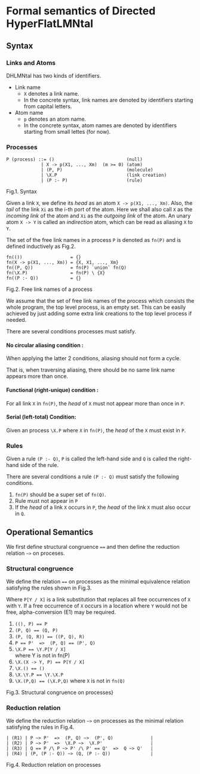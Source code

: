 # Formal semantics of Directed HyperFlatLMNtal 

## Syntax

### Links and Atoms

DHLMNtal has two kinds of identifiers.

- Link name
  - `X` denotes a link name.
  - In the concrete syntax, link names are denoted by identifiers starting from capital letters.
- Atom name
  - `p` denotes an atom name.
  - In the concrete syntax, atom names are denoted by identifiers starting from small lettes (for now).

### Processes

```
P (process) ::= ()                           (null)
             | X -> p(X1, ..., Xm)  (m >= 0) (atom)
             | (P, P)                        (molecule)
             | \X.P                          (link creation)
             | (P :- P)                      (rule)
```
Fig.1. Syntax

Given a link `X`, we define its _head_ as an atom `X -> p(X1, ..., Xm)`.
Also, the _tail_ of the link `Xi` as the i-th port of the atom.
Here we shall also call `X` as the _incoming link_ of the atom and `Xi` as the _outgoing link_ of the atom.
An unary atom `X -> Y` is called an _indirection_ atom, which can be read as aliasing `X` to `Y`.

The set of the free link names in a process `P` is denoted as `fn(P)` and is defined inductively as Fig.2.

```
fn(())                  = {}
fn(X -> p(X1, ..., Xm)) = {X, X1, ..., Xm}
fn((P, Q))              = fn(P) `union` fn(Q)
fn(\X.P)                = fn(P) \ {X}
fn((P :- Q))            = {}
```
Fig.2. Free link names of a process

We assume that the set of free link names of the process which consists the whole program, the top level process, is an empty set. This can be easily achieved by just adding some extra link creations to the top level process if needed.

There are several conditions processes must satisfy.

#### No circular aliasing condition :
When applying the latter 2 conditions,
aliasing should not form a cycle.

That is, when traversing aliasing, there should be no same link name appears more than once. 

#### Functional (right-unique) condition :
For all link `X` in `fn(P)`, 
the _head_ of `X` must not appear more than once in `P`. 

#### Serial (left-total) Condition:
Given an process `\X.P` where `X` in `fn(P)`, the _head_ of the `X` must exist in `P`.

### Rules
Given a rule `(P :- Q)`, `P` is called the left-hand side and `Q` is called the right-hand side of the rule.

There are several conditions a rule `(P :- Q)` must satisfy the following conditions.

1. `fn(P)` should be a super set of `fn(Q)`.
1. Rule must not appear in `P`
1. If the _head_ of a link `X` occurs in `P`, the _head_ of the link `X` must also occur in `Q`.

## Operational Semantics

We first define structural congruence `==` and then define the reduction relation `~>` on proceses.

### Structural congruence

We define the relation `==` on processes as the minimal equivalence relation satisfying the rules shown in Fig.3.

Where `P[Y / X]` is a link substitution that replaces all free occurrences of `X` with `Y`.
If a free occurrence of `X` occurs in a location where `Y` would not be free, alpha-conversion (E1) may be required.

1. `((), P) == P`
1. `(P, Q) == (Q, P)`      
1. `(P, (Q, R)) == ((P, Q), R)`      
1. `P == P'  =>  (P, Q) == (P', Q)`
1. `\X.P == \Y.P[Y / X]`      
   where Y is not in fn(P)         
1. `\X.(X -> Y, P) == P[Y / X]`
1. `\X.() == ()`
1. `\X.\Y.P == \Y.\X.P`
1. `\X.(P,Q) == (\X.P,Q)`
   where `X` is not in `fn(Q)`

Fig.3. Structural congruence on processes}

### Reduction relation

We define the reduction relation `~>` on processes as the minimal relation satisfying the rules in Fig.4.

```
| (R1) | P ~> P'  =>  (P, Q) ~>  (P', Q)              |
| (R2) | P ~> P'  =>  \X.P ~>  \X.P'                  |
| (R3) | Q == P /\ P ~> P' /\ P' == Q'  =>  Q ~> Q'   |
| (R4) | (P, (P :- Q)) ~> (Q, (P :- Q))               |
```
Fig.4. Reduction relation on processes




